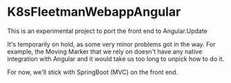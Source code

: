 # K8sFleetmanWebappAngular

This is an experimental project to port the front end to Angular.Update

It's temporarily on hold, as some very minor problems got in the way. For example, the Moving Marker that we rely on doesn't have any native integration with Angular and it would take us too long to unpick how to do it. 

For now, we'll stick with SpringBoot (MVC) on the front end.
